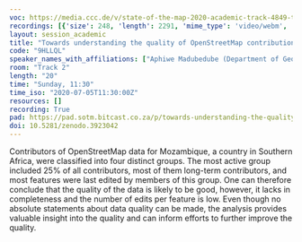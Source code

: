 ```yaml
---
voc: https://media.ccc.de/v/state-of-the-map-2020-academic-track-4849-towards-understanding-the-quality-of-openstreetmap-contributions-results-of-an-intrinsic-quality-assessment-of-data-for-mozambique
recordings: [{'size': 248, 'length': 2291, 'mime_type': 'video/webm', 'language': 'eng', 'filename': 'sotm2020-4849-eng-Towards_understanding_the_quality_of_OpenStreetMap_contributions_Results_of_an_intrinsic_quality_assessment_of_data_for_Mozambique_webm-hd.webm', 'state': 'new', 'folder': 'webm-hd', 'high_quality': True, 'width': 1920, 'height': 1080, 'updated_at': '2020-07-18T00:51:23.154+02:00', 'recording_url': 'https://cdn.media.ccc.de/events/sotm/2020/webm-hd/sotm2020-4849-eng-Towards_understanding_the_quality_of_OpenStreetMap_contributions_Results_of_an_intrinsic_quality_assessment_of_data_for_Mozambique_webm-hd.webm', 'url': 'https://media.ccc.de/public/recordings/47557', 'event_url': 'https://media.ccc.de/public/events/6e189e11-681f-5039-96df-dadb74f6a5ab', 'conference_url': 'https://media.ccc.de/public/conferences/sotm2020'}, {'size': 93, 'length': 2291, 'mime_type': 'video/webm', 'language': 'eng', 'filename': 'sotm2020-4849-eng-Towards_understanding_the_quality_of_OpenStreetMap_contributions_Results_of_an_intrinsic_quality_assessment_of_data_for_Mozambique_webm-sd.webm', 'state': 'new', 'folder': 'webm-sd', 'high_quality': False, 'width': 720, 'height': 576, 'updated_at': '2020-07-18T00:30:41.717+02:00', 'recording_url': 'https://cdn.media.ccc.de/events/sotm/2020/webm-sd/sotm2020-4849-eng-Towards_understanding_the_quality_of_OpenStreetMap_contributions_Results_of_an_intrinsic_quality_assessment_of_data_for_Mozambique_webm-sd.webm', 'url': 'https://media.ccc.de/public/recordings/47543', 'event_url': 'https://media.ccc.de/public/events/6e189e11-681f-5039-96df-dadb74f6a5ab', 'conference_url': 'https://media.ccc.de/public/conferences/sotm2020'}, {'size': 77, 'length': 2291, 'mime_type': 'video/mp4', 'language': 'eng', 'filename': 'sotm2020-4849-eng-Towards_understanding_the_quality_of_OpenStreetMap_contributions_Results_of_an_intrinsic_quality_assessment_of_data_for_Mozambique_sd.mp4', 'state': 'new', 'folder': 'h264-sd', 'high_quality': False, 'width': 720, 'height': 576, 'updated_at': '2020-07-18T00:21:12.520+02:00', 'recording_url': 'https://cdn.media.ccc.de/events/sotm/2020/h264-sd/sotm2020-4849-eng-Towards_understanding_the_quality_of_OpenStreetMap_contributions_Results_of_an_intrinsic_quality_assessment_of_data_for_Mozambique_sd.mp4', 'url': 'https://media.ccc.de/public/recordings/47540', 'event_url': 'https://media.ccc.de/public/events/6e189e11-681f-5039-96df-dadb74f6a5ab', 'conference_url': 'https://media.ccc.de/public/conferences/sotm2020'}, {'size': 34, 'length': 2291, 'mime_type': 'audio/mpeg', 'language': 'eng', 'filename': 'sotm2020-4849-eng-Towards_understanding_the_quality_of_OpenStreetMap_contributions_Results_of_an_intrinsic_quality_assessment_of_data_for_Mozambique_mp3.mp3', 'state': 'new', 'folder': 'mp3', 'high_quality': False, 'width': 0, 'height': 0, 'updated_at': '2020-07-18T00:20:53.120+02:00', 'recording_url': 'https://cdn.media.ccc.de/events/sotm/2020/mp3/sotm2020-4849-eng-Towards_understanding_the_quality_of_OpenStreetMap_contributions_Results_of_an_intrinsic_quality_assessment_of_data_for_Mozambique_mp3.mp3', 'url': 'https://media.ccc.de/public/recordings/47539', 'event_url': 'https://media.ccc.de/public/events/6e189e11-681f-5039-96df-dadb74f6a5ab', 'conference_url': 'https://media.ccc.de/public/conferences/sotm2020'}, {'size': 228, 'length': 2291, 'mime_type': 'video/mp4', 'language': 'eng', 'filename': 'sotm2020-4849-eng-Towards_understanding_the_quality_of_OpenStreetMap_contributions_Results_of_an_intrinsic_quality_assessment_of_data_for_Mozambique_hd.mp4', 'state': 'new', 'folder': 'h264-hd', 'high_quality': True, 'width': 1920, 'height': 1080, 'updated_at': '2020-07-17T23:01:39.419+02:00', 'recording_url': 'https://cdn.media.ccc.de/events/sotm/2020/h264-hd/sotm2020-4849-eng-Towards_understanding_the_quality_of_OpenStreetMap_contributions_Results_of_an_intrinsic_quality_assessment_of_data_for_Mozambique_hd.mp4', 'url': 'https://media.ccc.de/public/recordings/47512', 'event_url': 'https://media.ccc.de/public/events/6e189e11-681f-5039-96df-dadb74f6a5ab', 'conference_url': 'https://media.ccc.de/public/conferences/sotm2020'}]
layout: session_academic
title: "Towards understanding the quality of OpenStreetMap contributions: Results of an intrinsic quality assessment of data for Mozambique"
code: "9HLLQL"
speaker_names_with_affiliations: ["Aphiwe Madubedube (Department of Geography, Geoinformatics and Meteorology, University of Pretoria, Pretoria, South Africa)", "Serena Coetzee (Department of Geography, Geoinformatics and Meteorology, University of Pretoria, Pretoria, South Africa)", "Victoria Rautenbach (Department of Geography, Geoinformatics and Meteorology, University of Pretoria, Pretoria, South Africa)"]
room: "Track 2"
length: "20"
time: "Sunday, 11:30"
time_iso: "2020-07-05T11:30:00Z"
resources: []
recording: True
pad: https://pad.sotm.bitcast.co.za/p/towards-understanding-the-quality-of-openstreetmap
doi: 10.5281/zenodo.3923042
---
```

Contributors of OpenStreetMap data for Mozambique, a country in Southern Africa, were classified into four distinct groups. The most active group included 25% of all contributors, most of them long-term contributors, and most features were last edited by members of this group. One can therefore conclude that the quality of the data is likely to be good, however, it lacks in completeness and the number of edits per feature is low. Even though no absolute statements about data quality can be made, the analysis provides valuable insight into the quality and can inform efforts to further improve the quality.
